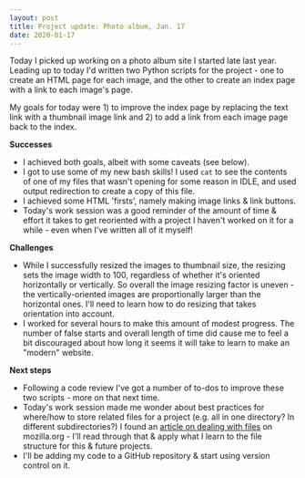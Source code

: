 ```yaml
---
layout: post
title: Project update: Photo album, Jan. 17
date: 2020-01-17
---
```


Today I picked up working on a photo album site I started late last year. Leading up to today I'd written two Python scripts for the project - one to create an HTML page for each image, and the other to create an index page with a link to each image's page. 

My goals for today were 1) to improve the index page by replacing the text link with a thumbnail image link and 2) to add a link from each image page back to the index. 

**Successes**
* I achieved both goals, albeit with some caveats (see below).
* I got to use some of my new bash skills! I used `cat` to see the contents of one of my files that wasn't opening for some reason in IDLE, and used output redirection to create a copy of this file. 
* I achieved some HTML 'firsts', namely making image links & link buttons. 
* Today's work session was a good reminder of the amount of time & effort it takes to get reoriented with a project I haven't worked on it for a while - even when I've written all of it myself!

**Challenges**
* While I successfully resized the images to thumbnail size, the resizing sets the image width to 100, regardless of whether it's oriented horizontally or vertically. So overall the image resizing factor is uneven - the vertically-oriented images are proportionally larger than the horizontal ones. I'll need to learn how to do resizing that takes orientation into account. 
* I worked for several hours to make this amount of modest progress. The number of false starts and overall length of time did cause me to feel a bit discouraged about how long it seems it will take to learn to make an "modern" website. 

**Next steps**
* Following a code review I've got a number of to-dos to improve these two scripts - more on that next time. 
* Today's work session made me wonder about best practices for where/how to store related files for a project (e.g. all in one directory? In different subdirectories?) I found an [article on dealing with files](https://developer.mozilla.org/en-US/docs/Learn/Getting_started_with_the_web/Dealing_with_files) on mozilla.org - I'll read through that & apply what I learn to the file structure for this & future projects.
* I'll be adding my code to a GitHub repository & start using version control on it. 

